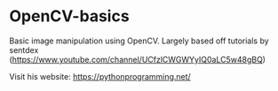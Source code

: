 # OpenCV-basics

Basic image manipulation using OpenCV. Largely based off tutorials by sentdex (https://www.youtube.com/channel/UCfzlCWGWYyIQ0aLC5w48gBQ)

Visit his website: https://pythonprogramming.net/
